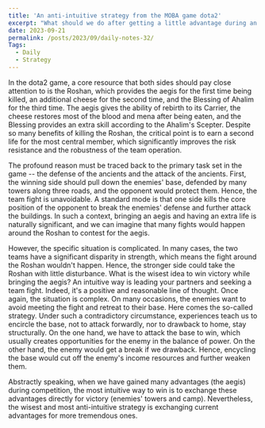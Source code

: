 ```yaml
---
title: 'An anti-intuitive strategy from the MOBA game dota2'
excerpt: "What should we do after getting a little advantage during an impasse?"
date: 2023-09-21
permalink: /posts/2023/09/daily-notes-32/
Tags:
  - Daily
  - Strategy
---
```


In the dota2 game, a core resource that both sides should pay close attention to is the Roshan, which provides the aegis for the first time being killed, an additional cheese for the second time, and the Blessing of Ahalim for the third time. The aegis gives the ability of rebirth to its Carrier, the cheese restores most of the blood and mena after being eaten, and the Blessing provides an extra skill according to the Ahalim's Scepter. Despite so many benefits of killing the Roshan, the critical point is to earn a second life for the most central member, which significantly improves the risk resistance and the robustness of the team operation.

The profound reason must be traced back to the primary task set in the game -- the defense of the ancients and the attack of the ancients. First, the winning side should pull down the enemies' base, defended by many towers along three roads, and the opponent would protect them. Hence, the team fight is unavoidable. A standard mode is that one side kills the core position of the opponent to break the enemies' defense and further attack the buildings. In such a context, bringing an aegis and having an extra life is naturally significant, and we can imagine that many fights would happen around the Roshan to contest for the aegis.

However, the specific situation is complicated. In many cases, the two teams have a significant disparity in strength, which means the fight around the Roshan wouldn't happen. Hence, the stronger side could take the Roshan with little disturbance. What is the wisest idea to win victory while bringing the aegis? An intuitive way is leading your partners and seeking a team fight. Indeed, it's a positive and reasonable line of thought. Once again, the situation is complex. On many occasions, the enemies want to avoid meeting the fight and retreat to their base. Here comes the so-called strategy. Under such a contradictory circumstance, experiences teach us to encircle the base, not to attack forwardly, nor to drawback to home, stay structurally. On the one hand, we have to attack the base to win, which usually creates opportunities for the enemy in the balance of power. On the other hand, the enemy would get a break if we drawback. Hence, encycling the base would cut off the enemy's income resources and further weaken them.

Abstractly speaking, when we have gained many advantages (the aegis) during competition, the most intuitive way to win is to exchange these advantages directly for victory (enemies' towers and camp). Nevertheless, the wisest and most anti-intuitive strategy is exchanging current advantages for more tremendous ones.